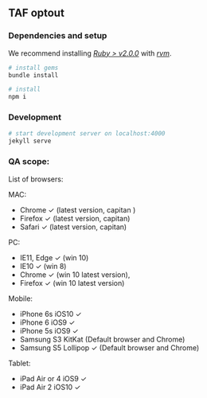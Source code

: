 ## TAF optout

### Dependencies and setup

We recommend installing [*Ruby > v2.0.0*](https://www.ruby-lang.org/en/) with [*rvm*](https://rvm.io/rvm/install).

```sh
# install gems
bundle install
```
```sh
# install
npm i
```

### Development

```sh
# start development server on localhost:4000
jekyll serve
```

### QA scope:

List of browsers:

MAC:

- Chrome ✓ (latest version, capitan )
- Firefox ✓ (latest version, capitan)
- Safari ✓ (latest version, capitan)

PC:

- IE11, Edge ✓ (win 10)
- IE10 ✓ (win 8)
- Chrome ✓ (win 10 latest version),
- Firefox ✓ (win 10 latest version)

Mobile:

- iPhone 6s iOS10 ✓
- iPhone 6 iOS9 ✓
- iPhone 5s iOS9 ✓
- Samsung S3 KitKat (Default browser and Chrome)
- Samsung S5 Lollipop ✓ (Default browser and Chrome)

Tablet:

- iPad Air or 4 iOS9 ✓
- iPad Air 2 iOS10 ✓
